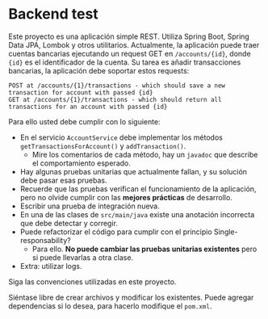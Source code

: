 Backend test
=
Este proyecto es una aplicación simple REST. Utiliza Spring Boot, Spring Data JPA, Lombok y otros utilitarios.
Actualmente, la aplicación puede traer cuentas bancarias ejecutando un request GET en `/accounts/{id}`, donde `{id}` es el identificador de la cuenta.
Su tarea es añadir transacciones bancarias, la aplicación debe soportar estos requests:

    POST at /accounts/{1}/transactions - which should save a new transaction for account with passed {id}
    GET at /accounts/{1}/transactions - which should return all transactions for an account with passed {id}

Para ello usted debe cumplir con lo siguiente:
- En el servicio `AccountService` debe implementar los métodos `getTransactionsForAccount()` y `addTransaction()`.
    - Mire los comentarios de cada método, hay un `javadoc` que describe el comportamiento esperado.
- Hay algunas pruebas unitarias que actualmente fallan, y su solución debe pasar esas pruebas.
- Recuerde que las pruebas verifican el funcionamiento de la aplicación, pero no olvide cumplir con las **mejores prácticas** de desarrollo.
- Escribir una prueba de integración nueva.
- En una de las clases de `src/main/java` existe una anotación incorrecta que debe detectar y corregir.
- Puede refactorizar el código para cumplir con el principio Single-responsability?
    - Para ello. **No puede cambiar las pruebas unitarias existentes** pero si puede llevarlas a otra clase.
- Extra: utilizar logs.

Siga las convenciones utilizadas en este proyecto.

Siéntase libre de crear archivos y modificar los existentes.
Puede agregar dependencias si lo desea, para hacerlo modifique el `pom.xml`.
